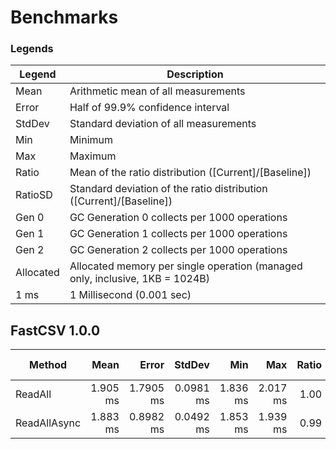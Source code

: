 ﻿# Benchmarks

### Legends
|  Legend    |   Description                       |
|------------|-------------------------------------|
|  Mean      | Arithmetic mean of all measurements |
|  Error     | Half of 99.9% confidence interval |
|  StdDev    | Standard deviation of all measurements |
|  Min       | Minimum |
|  Max       | Maximum |
|  Ratio     | Mean of the ratio distribution ([Current]/[Baseline]) |
|  RatioSD   | Standard deviation of the ratio distribution ([Current]/[Baseline]) |
|  Gen 0     | GC Generation 0 collects per 1000 operations |
|  Gen 1     | GC Generation 1 collects per 1000 operations |
|  Gen 2     | GC Generation 2 collects per 1000 operations |
|  Allocated | Allocated memory per single operation (managed only, inclusive, 1KB = 1024B) |
|  1 ms      | 1 Millisecond (0.001 sec) |

## FastCSV 1.0.0

|       Method |     Mean |     Error |    StdDev |      Min |      Max | Ratio | RatioSD |    Gen 0 | Gen 1 | Gen 2 | Allocated |
|------------- |---------:|----------:|----------:|---------:|---------:|------:|--------:|---------:|------:|------:|----------:|
|      ReadAll | 1.905 ms | 1.7905 ms | 0.0981 ms | 1.836 ms | 2.017 ms |  1.00 |    0.00 | 201.1719 |     - |     - | 824.27 KB |
| ReadAllAsync | 1.883 ms | 0.8982 ms | 0.0492 ms | 1.853 ms | 1.939 ms |  0.99 |    0.06 | 199.2188 |     - |     - |  824.3 KB |